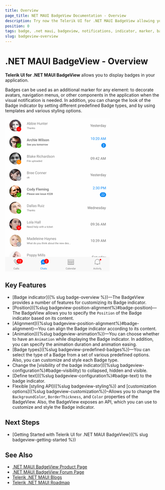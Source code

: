 ```yaml
---
title: Overview
page_title: NET MAUI BadgeView Documentation - Overview
description: Try now the Telerik UI for .NET MAUI BadgeView allowing you to display badges in your application
position: 0
tags: badge, .net maui, badgeview, notifications, indicator, marker, badge for .net maui
slug: badgeview-overview
---
```


# .NET MAUI BadgeView - Overview

**Telerik UI for .NET MAUI BadgeView** allows you to display badges in your application.

Badges can be used as an additional marker for any element: to decorate avatars, navigation menus, or other components in the application when the visual notification is needed. In addition, you can change the look of the Badge indicator by setting different predefined Badge types, and by using templates and various styling options.    

![BadgeView Overview](images/badgeview-overview.png)


## Key Features

* [Badge indicator]({% slug badge-overview %})&mdash;The BadgeView provides a number of features for customizing its Badge indicator.
* [Position]({%slug badgeview-position-alignment%}#badge-position)&mdash;The BadgeView allows you to specify the `Position` of the Badge indicator based on its content.
* [Alignment]({%slug badgeview-position-alignment%}#badge-alignment)&mdash;You can align the Badge indicator according to its content.
* [Animation]({%slug badgeview-animation%})&mdash;You can choose whether to have an `Animation` while displaying the Badge indicator. In addition, you can specify the animation duration and animation easing.
* [Badge types]({%slug badgeview-predefined-badges%})&mdash;You can select the type of a Badge from a set of various predefined options. Also, you can customize and style each Badge type.
* Change the [visibility of the badge indicator]({%slug badgeview-configuration%}#badge-visibility) to collapsed, hidden and visible. 
* [Define text]({%slug badgeview-configuration%}#badge-text) to the badge indicator. 
* Flexible [styling API]({%slug badgeview-styling%}) and [customization options]({%slug badgeview-customization%})–Allows you to change the `BackgroundColor`, `BorderThickness`, and `Color` properties of the BadgeView. Also, the BadgeView exposes an API, which you can use to customize and style the Badge indicator.

## Next Steps

- [Getting Started with Telerik UI for .NET MAUI BadgeView]({% slug badgeview-getting-started %})

## See Also

- [.NET MAUI BadgeView Product Page](https://www.telerik.com/maui-ui/badgeview)
- [.NET MAUI BadgeView Forum Page](https://www.telerik.com/forums/maui?tagId=1900)
- [Telerik .NET MAUI Blogs](https://www.telerik.com/blogs/mobile-net-maui)
- [Telerik .NET MAUI Roadmap](https://www.telerik.com/support/whats-new/maui-ui/roadmap)
